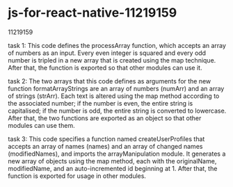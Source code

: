 # js-for-react-native-11219159
11219159

task 1: This code defines the processArray function, which accepts an array of numbers as an input. Every even integer is squared and every odd number is tripled in a new array that is created using the map technique. After that, the function is exported so that other modules can use it.

task 2: The two arrays that this code defines as arguments for the new function formatArrayStrings are an array of numbers (numArr) and an array of strings (strArr). Each text is altered using the map method according to the associated number; if the number is even, the entire string is capitalised; if the number is odd, the entire string is converted to lowercase. After that, the two functions are exported as an object so that other modules can use them.

task 3: This code specifies a function named createUserProfiles that accepts an array of names (names) and an array of changed names (modifiedNames), and imports the arrayManipulation module. It generates a new array of objects using the map method, each with the originalName, modifiedName, and an auto-incremented id beginning at 1. After that, the function is exported for usage in other modules.






























